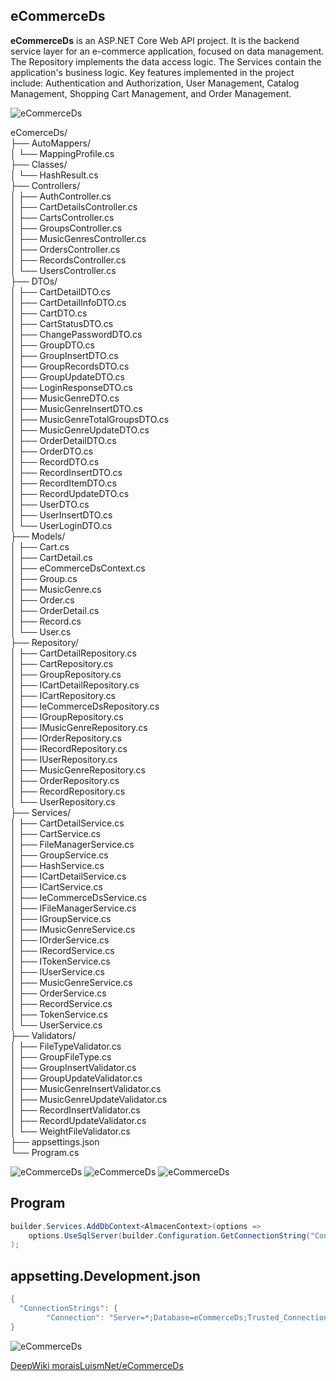 ## eCommerceDs

**eCommerceDs** is an ASP.NET Core Web API project. It is the backend service layer for an e-commerce application, focused on data management. The Repository implements the data access logic. The Services contain the application's business logic. Key features implemented in the project include: Authentication and Authorization, User Management, Catalog Management, Shopping Cart Management, and Order Management.

![eCommerceDs](img/UML.png)

eComerceDs/  
├── AutoMappers/  
│   └── MappingProfile.cs  
├── Classes/  
│   └── HashResult.cs  
├── Controllers/  
│   ├── AuthController.cs  
│   ├── CartDetailsController.cs  
│   ├── CartsController.cs  
│   ├── GroupsController.cs  
│   ├── MusicGenresController.cs  
│   ├── OrdersController.cs  
│   ├── RecordsController.cs  
│   └── UsersController.cs  
├── DTOs/  
│   ├── CartDetailDTO.cs  
│   ├── CartDetailInfoDTO.cs  
│   ├── CartDTO.cs  
│   ├── CartStatusDTO.cs  
│   ├── ChangePasswordDTO.cs  
│   ├── GroupDTO.cs  
│   ├── GroupInsertDTO.cs  
│   ├── GroupRecordsDTO.cs  
│   ├── GroupUpdateDTO.cs  
│   ├── LoginResponseDTO.cs  
│   ├── MusicGenreDTO.cs  
│   ├── MusicGenreInsertDTO.cs  
│   ├── MusicGenreTotalGroupsDTO.cs  
│   ├── MusicGenreUpdateDTO.cs  
│   ├── OrderDetailDTO.cs  
│   ├── OrderDTO.cs  
│   ├── RecordDTO.cs  
│   ├── RecordInsertDTO.cs  
│   ├── RecordItemDTO.cs  
│   ├── RecordUpdateDTO.cs  
│   ├── UserDTO.cs  
│   ├── UserInsertDTO.cs  
│   └── UserLoginDTO.cs  
├── Models/  
│   ├── Cart.cs  
│   ├── CartDetail.cs  
│   ├── eCommerceDsContext.cs  
│   ├── Group.cs  
│   ├── MusicGenre.cs  
│   ├── Order.cs  
│   ├── OrderDetail.cs  
│   ├── Record.cs  
│   └── User.cs  
├── Repository/  
│   ├── CartDetailRepository.cs  
│   ├── CartRepository.cs  
│   ├── GroupRepository.cs  
│   ├── ICartDetailRepository.cs  
│   ├── ICartRepository.cs  
│   ├── IeCommerceDsRepository.cs  
│   ├── IGroupRepository.cs  
│   ├── IMusicGenreRepository.cs  
│   ├── IOrderRepository.cs  
│   ├── IRecordRepository.cs  
│   ├── IUserRepository.cs  
│   ├── MusicGenreRepository.cs  
│   ├── OrderRepository.cs  
│   ├── RecordRepository.cs  
│   └── UserRepository.cs  
├── Services/  
│   ├── CartDetailService.cs  
│   ├── CartService.cs  
│   ├── FileManagerService.cs  
│   ├── GroupService.cs  
│   ├── HashService.cs  
│   ├── ICartDetailService.cs  
│   ├── ICartService.cs  
│   ├── IeCommerceDsService.cs  
│   ├── IFileManagerService.cs  
│   ├── IGroupService.cs  
│   ├── IMusicGenreService.cs  
│   ├── IOrderService.cs  
│   ├── IRecordService.cs  
│   ├── ITokenService.cs  
│   ├── IUserService.cs  
│   ├── MusicGenreService.cs  
│   ├── OrderService.cs  
│   ├── RecordService.cs  
│   ├── TokenService.cs  
│   └── UserService.cs  
├── Validators/  
│   ├── FileTypeValidator.cs  
│   ├── GroupFileType.cs  
│   ├── GroupInsertValidator.cs  
│   ├── GroupUpdateValidator.cs  
│   ├── MusicGenreInsertValidator.cs  
│   ├── MusicGenreUpdateValidator.cs  
│   ├── RecordInsertValidator.cs  
│   ├── RecordUpdateValidator.cs  
│   └── WeightFileValidator.cs  
├── appsettings.json  
└── Program.cs  

![eCommerceDs](img/1.png)
![eCommerceDs](img/2.png)
![eCommerceDs](img/3.png)


## Program
```cs
builder.Services.AddDbContext<AlmacenContext>(options =>
    options.UseSqlServer(builder.Configuration.GetConnectionString("Connection"))
);
``` 

## appsetting.Development.json
```cs
{
  "ConnectionStrings": {
        "Connection": "Server=*;Database=eCommerceDs;Trusted_Connection=True;TrustServerCertificate=True;MultipleActiveResultSets=True"
}
``` 

![eCommerceDs](img/DB.png)

[DeepWiki moraisLuismNet/eCommerceDs](https://deepwiki.com/moraisLuismNet/eCommerceDs)